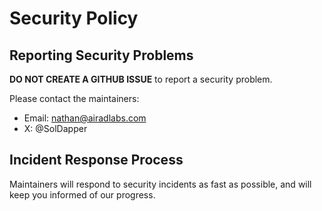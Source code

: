 # Security Policy

<a name="reporting"></a>
## Reporting Security Problems

**DO NOT CREATE A GITHUB ISSUE** to report a security problem.

Please contact the maintainers:

* Email: nathan@airadlabs.com
* X: @SolDapper

<a name="process"></a>
## Incident Response Process

Maintainers will respond to security incidents as fast as possible, and will keep you informed of our progress.
